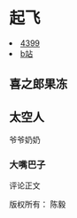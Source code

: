 <!DOCTYPE html>
<html>
 <head>
  <meta charset="utf-8">
 <title></title>
 </head>
 <body>
    <h1>起飞</h1>
    <nav>
     <li>	
      <a href="/https://www.4399.com/">4399</a>
     </li>
     <li>
      <a href="/https://www.bilibili.com/">b站</a>
     </li>
    </nav>
   <hgroup>
    <h2>喜之郎果冻</h2>
    <h2>太空人</h2>
   </hgroup>
   <p>爷爷奶奶</p>
   <hgroup>
    <h3>大嘴巴子</h3>
   </hgroup>
   <p>评论正文</p>
   <p>
    版权所有：
    <a people="">
     陈毅
    </a>
   </p>
 </body>
</html>

